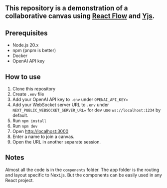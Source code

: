 ## This repository is a demonstration of a collaborative canvas using [React Flow](https://reactflow.dev/) and [Yjs](https://docs.yjs.dev/getting-started/introduction).

## Prerequisites

- Node.js 20.x
- npm (pnpm is better)
- Docker
- OpenAI API key

## How to use

1. Clone this repository
2. Create `.env` file
3. Add your OpenAI API key to `.env` under `OPENAI_API_KEY=`
4. Add your WebSocket server URL to `.env` under
   `NEXT_PUBLIC_WEBSOCKET_SERVER_URL=` for dev use `ws://localhost:1234` by
   default.
5. Run `npm install`
6. Run `npm dev`
7. Open [http://localhost:3000](http://localhost:3000)
8. Enter a name to join a canvas.
9. Open the URL in another separate session.

## Notes

Almost all the code is in the `components` folder. The app folder is the routing
and layout specific to Next.js. But the components can be easily used in any
React project.

